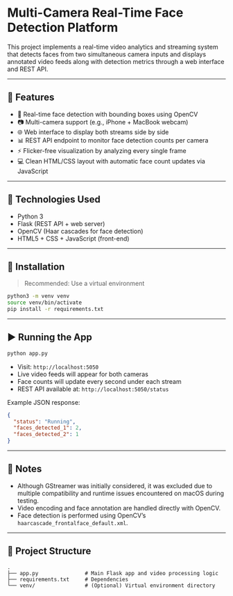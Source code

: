 # Multi-Camera Real-Time Face Detection Platform

This project implements a real-time video analytics and streaming system that detects faces from two simultaneous camera inputs and displays annotated video feeds along with detection metrics through a web interface and REST API.

---

## 🎯 Features

- 🔴 Real-time face detection with bounding boxes using OpenCV
- 📷 Multi-camera support (e.g., iPhone + MacBook webcam)
- 🌐 Web interface to display both streams side by side
- 📊 REST API endpoint to monitor face detection counts per camera
- ⚡ Flicker-free visualization by analyzing every single frame
- 💻 Clean HTML/CSS layout with automatic face count updates via JavaScript

---

## 🧱 Technologies Used

- Python 3
- Flask (REST API + web server)
- OpenCV (Haar cascades for face detection)
- HTML5 + CSS + JavaScript (front-end)

---

## 🚀 Installation

> Recommended: Use a virtual environment

```bash
python3 -m venv venv
source venv/bin/activate
pip install -r requirements.txt
```

---

## ▶️ Running the App

```bash
python app.py
```

- Visit: `http://localhost:5050`
- Live video feeds will appear for both cameras
- Face counts will update every second under each stream
- REST API available at: `http://localhost:5050/status`

Example JSON response:
```json
{
  "status": "Running",
  "faces_detected_1": 2,
  "faces_detected_2": 1
}
```

---

## 🧠 Notes

- Although GStreamer was initially considered, it was excluded due to multiple compatibility and runtime issues encountered on macOS during testing.
- Video encoding and face annotation are handled directly with OpenCV.
- Face detection is performed using OpenCV’s `haarcascade_frontalface_default.xml`.

---

## 📂 Project Structure

```
.
├── app.py               # Main Flask app and video processing logic
├── requirements.txt     # Dependencies
└── venv/                # (Optional) Virtual environment directory
```
